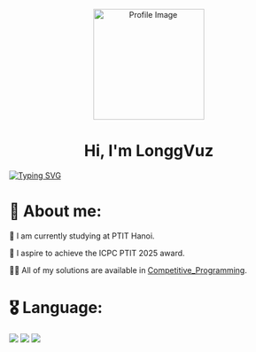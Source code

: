 <p align="center">
  <img src="https://camo.githubusercontent.com/b57464ccb2af5c3e7430e8a6358194b334350da05a79e731f2baf207242a6c76/68747470733a2f2f63646e2e6472696262626c652e636f6d2f75736572732f313738373332332f73637265656e73686f74732f31303039313937312f6d656469612f64343363303139626665666633346265383831363438316538343365613863312e706e67" alt="Profile Image" width="200"/>
  <br>
  <h1 align="center">Hi, I'm LonggVuz</h3>
</p>

[![Typing SVG](https://readme-typing-svg.demolab.com?font=Fira+Code&pause=500&color=FFFC00&width=500&lines=I'm+a+student+from+Viet+Nam;I'm+a+Passionate+Developer)](https://git.io/typing-svg)

# 💫 About me:
🔭 I am currently studying at PTIT Hanoi.

🔮 I aspire to achieve the ICPC PTIT 2025 award.

👨‍💻 All of my solutions are available in [Competitive_Programming](https://github.com/VuDinhLongg/Competitive_Programming).

# 🎖️ Language:
![](https://camo.githubusercontent.com/c3fd6682e8cca0f7c262a00f94ef0f65cadd0c8470669a2d7d6f3614e81b10c2/68747470733a2f2f696d672e736869656c64732e696f2f62616467652f632d2532333030353939432e7376673f7374796c653d666f722d7468652d6261646765266c6f676f3d63266c6f676f436f6c6f723d7768697465)
![](https://camo.githubusercontent.com/88e1b21c4e11afd4f06cfb2b510dbb3690dbd300fb1a6d4676fd553a70bafa82/68747470733a2f2f696d672e736869656c64732e696f2f62616467652f632b2b2d2532333030353939432e7376673f7374796c653d666f722d7468652d6261646765266c6f676f3d63253242253242266c6f676f436f6c6f723d7768697465)
![](https://camo.githubusercontent.com/0d0779a129f1dcf6c31613b701fe0646fd4e4d2ed2a7cbd61b27fd5514baa938/68747470733a2f2f696d672e736869656c64732e696f2f62616467652f707974686f6e2d3336373041303f7374796c653d666f722d7468652d6261646765266c6f676f3d707974686f6e266c6f676f436f6c6f723d666664643534)






